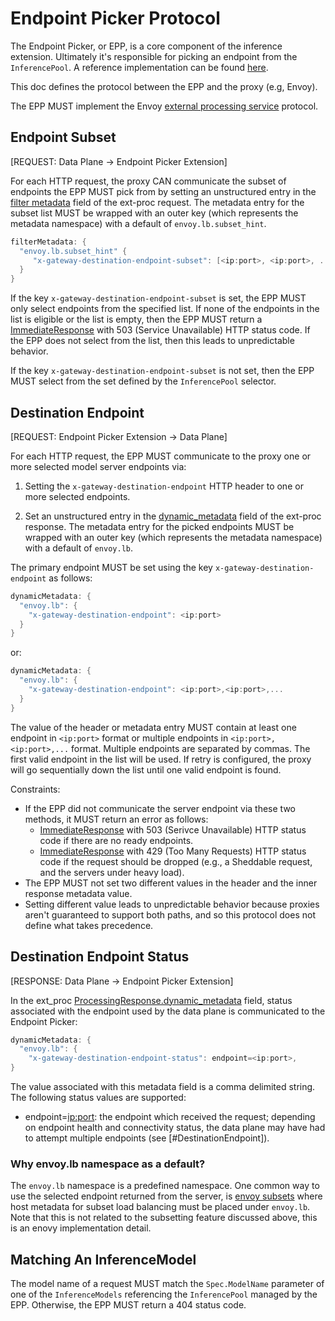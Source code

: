 # Endpoint Picker Protocol

The Endpoint Picker, or EPP, is a core component of the inference extension. Ultimately it's
responsible for picking an endpoint from the `InferencePool`. A reference implementation can be
found [here](../../../pkg/epp/).

This doc defines the protocol between the EPP and the proxy (e.g, Envoy).

The EPP MUST implement the Envoy
[external processing service](https://www.envoyproxy.io/docs/envoy/latest/api-v3/extensions/filters/http/ext_proc/v3/ext_proc.proto) protocol.

## Endpoint Subset

[REQUEST: Data Plane -> Endpoint Picker Extension]

For each HTTP request, the proxy CAN communicate the subset of endpoints the EPP MUST pick from by setting an unstructured entry in the [filter metadata](https://github.com/envoyproxy/go-control-plane/blob/63a55395d7a39a8d43dcc7acc3d05e4cae7eb7a2/envoy/config/core/v3/base.pb.go#L819) field of the ext-proc request. The metadata entry for the subset list MUST be wrapped with an outer key (which represents the metadata namespace) with a default of `envoy.lb.subset_hint`.

```go
filterMetadata: {
  "envoy.lb.subset_hint" {
     "x-gateway-destination-endpoint-subset": [<ip:port>, <ip:port>, ...]
  }
}
```

If the key `x-gateway-destination-endpoint-subset` is set, the EPP MUST only select endpoints from the specified list. If none of the endpoints in the list is eligible or the list is empty, then the EPP MUST return a [ImmediateResponse](https://github.com/envoyproxy/envoy/blob/f2023ef77bdb4abaf9feef963c9a0c291f55568f/api/envoy/service/ext_proc/v3/external_processor.proto#L195) with 503 (Service Unavailable) HTTP status code. If the EPP does not select from the list, then this leads to unpredictable behavior.

If the key `x-gateway-destination-endpoint-subset` is not set, then the EPP MUST select from the set defined by the `InferencePool` selector.

## Destination Endpoint

[REQUEST: Endpoint Picker Extension -> Data Plane]

For each HTTP request, the EPP MUST communicate to the proxy one or more selected model server endpoints via:

1. Setting the `x-gateway-destination-endpoint` HTTP header to one or more selected endpoints.

2. Set an unstructured entry in the [dynamic_metadata](https://github.com/envoyproxy/go-control-plane/blob/c19bf63a811c90bf9e02f8e0dc1dcef94931ebb4/envoy/service/ext_proc/v3/external_processor.pb.go#L320) field of the ext-proc response. The metadata entry for the picked endpoints MUST be wrapped with an outer key (which represents the metadata namespace) with a default of `envoy.lb`.

The primary endpoint MUST be set using the key `x-gateway-destination-endpoint` as follows:
```go
dynamicMetadata: {
  "envoy.lb": {
    "x-gateway-destination-endpoint": <ip:port>
  }
}
```
or:
```go
dynamicMetadata: {
  "envoy.lb": {
    "x-gateway-destination-endpoint": <ip:port>,<ip:port>,...
  }
}
```

The value of the header or metadata entry MUST contain at least one endpoint in `<ip:port>` format or multiple endpoints in `<ip:port>,<ip:port>,...` format. Multiple endpoints are separated by commas. The first valid endpoint in the list will be used. If retry is configured, the proxy will go sequentially down the list until one valid endpoint is found.

Constraints:
- If the EPP did not communicate the server endpoint via these two methods, it MUST return an error as follows:
  -  [ImmediateResponse](https://github.com/envoyproxy/envoy/blob/f2023ef77bdb4abaf9feef963c9a0c291f55568f/api/envoy/service/ext_proc/v3/external_processor.proto#L195) with 503 (Serivce Unavailable) HTTP status code if there are no ready endpoints.
  -  [ImmediateResponse](https://github.com/envoyproxy/envoy/blob/f2023ef77bdb4abaf9feef963c9a0c291f55568f/api/envoy/service/ext_proc/v3/external_processor.proto#L195) with 429 (Too Many Requests) HTTP status code if the request should be dropped (e.g., a Sheddable request, and the servers under heavy load).
- The EPP MUST not set two different values in the header and the inner response metadata value.
- Setting different value leads to unpredictable behavior because proxies aren't guaranteed to support both paths, and so this protocol does not define what takes precedence.

## Destination Endpoint Status

[RESPONSE: Data Plane -> Endpoint Picker Extension]

In the ext_proc [ProcessingResponse.dynamic_metadata](https://github.com/envoyproxy/envoy/blob/v1.35.0/api/envoy/service/ext_proc/v3/external_processor.proto#L208) field, status associated with the endpoint used by the data plane is communicated to the Endpoint Picker:

```go
dynamicMetadata: {
  "envoy.lb": {
    "x-gateway-destination-endpoint-status": endpoint=<ip:port>,
}
```

The value associated with this metadata field is a comma delimited string. The following status values are supported:

- endpoint=<ip:port>: the endpoint which received the request; depending on endpoint health and connectivity status, the data plane may have had to attempt multiple endpoints (see [#DestinationEndpoint]).

### Why envoy.lb namespace as a default?
The `envoy.lb` namespace is a predefined namespace. One common way to use the selected endpoint returned from the server, is [envoy subsets](https://www.envoyproxy.io/docs/envoy/latest/intro/arch_overview/upstream/load_balancing/subsets)  where host metadata for subset load balancing must be placed under `envoy.lb`. Note that this is not related to the subsetting feature discussed above, this is an enovy implementation detail.

## Matching An InferenceModel
The model name of a request MUST match the `Spec.ModelName` parameter of one of the `InferenceModels` referencing the `InferencePool` managed by the EPP. Otherwise, the EPP MUST return a 404 status code.
